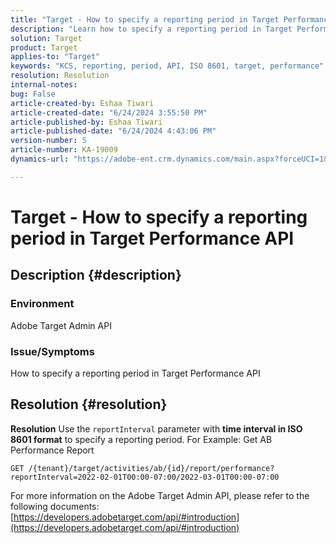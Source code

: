 ```yaml
---
title: "Target - How to specify a reporting period in Target Performance API"
description: "Learn how to specify a reporting period in Target Performance API Resolution."
solution: Target
product: Target
applies-to: "Target"
keywords: "KCS, reporting, period, API, ISO 8601, target, performance"
resolution: Resolution
internal-notes: 
bug: False
article-created-by: Eshaa Tiwari
article-created-date: "6/24/2024 3:55:50 PM"
article-published-by: Eshaa Tiwari
article-published-date: "6/24/2024 4:43:06 PM"
version-number: 5
article-number: KA-19009
dynamics-url: "https://adobe-ent.crm.dynamics.com/main.aspx?forceUCI=1&pagetype=entityrecord&etn=knowledgearticle&id=adb23d39-4232-ef11-8409-6045bd029b18"

---
```

# Target - How to specify a reporting period in Target Performance API

## Description {#description}


### <b>Environment</b>

Adobe Target Admin API

### <b>Issue/Symptoms</b>

How to specify a reporting period in Target Performance API


## Resolution {#resolution}


<b>Resolution</b>
Use the `reportInterval` parameter with <b>time interval in ISO 8601 format</b> to specify a reporting period.
For Example: Get AB Performance Report

`GET /{tenant}/target/activities/ab/{id}/report/performance?reportInterval=2022-02-01T00:00-07:00/2022-03-01T00:00-07:00`

For more information on the Adobe Target Admin API, please refer to the following documents:
[https://developers.adobetarget.com/api/#introduction](https://developers.adobetarget.com/api/#introduction)
